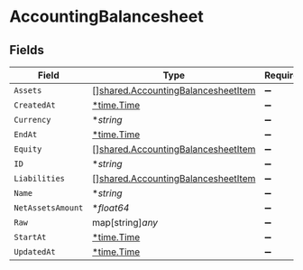 # AccountingBalancesheet


## Fields

| Field                                                                                           | Type                                                                                            | Required                                                                                        | Description                                                                                     |
| ----------------------------------------------------------------------------------------------- | ----------------------------------------------------------------------------------------------- | ----------------------------------------------------------------------------------------------- | ----------------------------------------------------------------------------------------------- |
| `Assets`                                                                                        | [][shared.AccountingBalancesheetItem](../../../pkg/models/shared/accountingbalancesheetitem.md) | :heavy_minus_sign:                                                                              | N/A                                                                                             |
| `CreatedAt`                                                                                     | [*time.Time](https://pkg.go.dev/time#Time)                                                      | :heavy_minus_sign:                                                                              | N/A                                                                                             |
| `Currency`                                                                                      | **string*                                                                                       | :heavy_minus_sign:                                                                              | N/A                                                                                             |
| `EndAt`                                                                                         | [*time.Time](https://pkg.go.dev/time#Time)                                                      | :heavy_minus_sign:                                                                              | N/A                                                                                             |
| `Equity`                                                                                        | [][shared.AccountingBalancesheetItem](../../../pkg/models/shared/accountingbalancesheetitem.md) | :heavy_minus_sign:                                                                              | N/A                                                                                             |
| `ID`                                                                                            | **string*                                                                                       | :heavy_minus_sign:                                                                              | N/A                                                                                             |
| `Liabilities`                                                                                   | [][shared.AccountingBalancesheetItem](../../../pkg/models/shared/accountingbalancesheetitem.md) | :heavy_minus_sign:                                                                              | N/A                                                                                             |
| `Name`                                                                                          | **string*                                                                                       | :heavy_minus_sign:                                                                              | N/A                                                                                             |
| `NetAssetsAmount`                                                                               | **float64*                                                                                      | :heavy_minus_sign:                                                                              | N/A                                                                                             |
| `Raw`                                                                                           | map[string]*any*                                                                                | :heavy_minus_sign:                                                                              | N/A                                                                                             |
| `StartAt`                                                                                       | [*time.Time](https://pkg.go.dev/time#Time)                                                      | :heavy_minus_sign:                                                                              | N/A                                                                                             |
| `UpdatedAt`                                                                                     | [*time.Time](https://pkg.go.dev/time#Time)                                                      | :heavy_minus_sign:                                                                              | N/A                                                                                             |
